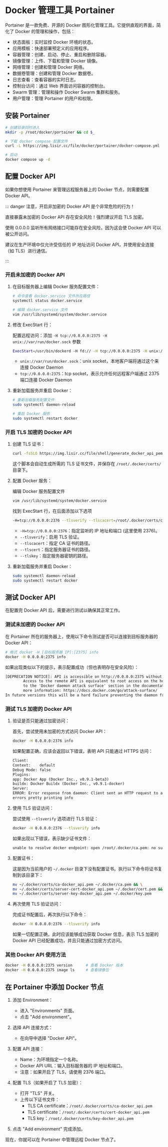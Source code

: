 # Docker 管理工具 Portainer

Portainer 是一款免费、开源的 Docker 图形化管理工具。它提供直观的界面，简化了 Docker 的管理和操作，包括：

- 状态面板：实时监控 Docker 环境的状态。
- 应用模板：快速部署预定义的应用程序。
- 容器管理：创建、启动、停止、重启和删除容器。
- 镜像管理：上传、下载和管理 Docker 镜像。
- 网络管理：创建和管理 Docker 网络。
- 数据卷管理：创建和管理 Docker 数据卷。
- 日志查看：查看容器的实时日志。
- 控制台访问：通过 Web 界面访问容器的控制台。
- Swarm 管理：管理和操作 Docker Swarm 集群和服务。
- 用户管理：管理 Portainer 的用户和权限。

## 安装 Portainer

```bash
# 创建目录同时进入
mkdir -p /root/docker/portainer && cd $_

# 下载 docker compose 配置文件
curl -L https://img.lisir.cc/file/docker/portainer/docker-compose.yml

# 启动
docker compose up -d
```

## 配置 Docker API

如果你想使用 Portainer 来管理远程服务器上的 Docker 节点，则需要配置 Docker API。

::: danger 注意，开启非加密的 Docker API 是个非常危险的行为！

直接暴露未加密的 Docker API 存在安全风险！强烈建议开启 TLS 加密。

使用 0.0.0.0 监听所有网络接口可能存在安全风险，因为这会使 Docker API 可以被公开访问。

建议在生产环境中仅允许受信任的 IP 地址访问 Docker API，并使用安全连接（如 TLS）进行通信。

:::

### 开启未加密的 Docker API

1. 在目标服务器上编辑 Docker 服务配置文件：

    ```bash
    # 命令查看 docker.service 文件所在路径
    systemctl status docker.service

    # 编辑 docker.service 文件
    vim /usr/lib/systemd/system/docker.service
    ```

2. 修改 ExecStart 行：

    配置远程访问：添加 `-H tcp://0.0.0.0:2375 -H unix://var/run/docker.sock` 参数

    ```bash
    ExecStart=/usr/bin/dockerd -H fd:// -H tcp://0.0.0.0:2375 -H unix://var/run/docker.sock --containerd=/run/containerd/containerd.sock
    ```

    - `unix://var/run/docker.sock`：unix socket，本地客户端将通过这个来连接 Docker Daemon
    - `tcp://0.0.0.0:2375`：tcp socket，表示允许任何远程客户端通过 2375 端口连接 Docker Daemon

3. 重新加载服务并重启 Docker：

    ```bash
    # 重新加载服务配置文件
    sudo systemctl daemon-reload

    # 重启 Docker 服务
    sudo systemctl restart docker
    ```

### 开启 TLS 加密的 Docker API

1. 创建 TLS 证书：

    ```bash
    curl -fsSLO https://img.lisir.cc/file/shell/generate_docker_api_pem.sh && bash generate_docker_api_pem.sh
    ```

    这个脚本会自动生成所需的 TLS 证书文件，并保存在 `/root/.docker/certs/` 目录下。

2. 配置 Docker 服务：

    编辑 Docker 服务配置文件

    ```bash
    vim /usr/lib/systemd/system/docker.service
    ```

    找到 ExecStart 行，在后面添加以下选项

    ```bash
    -H=tcp://0.0.0.0:2376 --tlsverify --tlscacert=/root/.docker/certs/ca-docker_api.pem --tlscert=/root/.docker/certs/server-cert-docker_api.pem --tlskey=/root/.docker/certs/server-key-docker_api.pem
    ```

    - `-H=tcp://0.0.0.0:2376`：指定监听的 IP 地址和端口 (这里使用 2376)。
    - `--tlsverify`：启用 TLS 验证。
    - `--tlscacert`：指定 CA 证书的路径。
    - `--tlscert`：指定服务器证书的路径。
    - `--tlskey`：指定服务器密钥的路径。

3. 重新加载服务并重启 Docker：

    ```bash
    sudo systemctl daemon-reload
    sudo systemctl restart docker
    ```

## 测试 Docker API

在配置完 Docker API 后，需要进行测试以确保其正常工作。

### 测试未加密的 Docker API

在 Portainer 所在的服务器上，使用以下命令测试是否可以连接到目标服务器的 Docker API：

```bash
# 格式 docker -H [目标服务器 IP]:[2375] info
docker -H 0.0.0.0:2375 info
```

如果出现类似以下的提示，表示配置成功（但也表明存在安全风险）：

```txt
[DEPRECATION NOTICE]: API is accessible on http://0.0.0.0:2375 without encryption.
        Access to the remote API is equivalent to root access on the host. Refer
        to the 'Docker daemon attack surface' section in the documentation for
        more information: https://docs.docker.com/go/attack-surface/
In future versions this will be a hard failure preventing the daemon from starting! Learn more at: https://docs.docker.com/go/api-security/
```

### 测试 TLS 加密的 Docker API

1. 验证是否只能通过加密访问：

    首先，尝试使用未加密的方式访问 Docker API：

    ```bash
    docker -H 0.0.0.0:2376 info
    ```

    如果配置正确，应该会返回以下错误，表明 API 只能通过 HTTPS 访问：

    ```txt
    Client:
    Context:    default
    Debug Mode: false
    Plugins:
    app: Docker App (Docker Inc., v0.9.1-beta3)
    buildx: Docker Buildx (Docker Inc., v0.9.1-docker)
    Server:
    ERROR: Error response from daemon: Client sent an HTTP request to an HTTPS server.
    errors pretty printing info
    ```

2. 使用 TLS 验证访问：

    尝试使用 `--tlsverify` 选项进行 TLS 验证：

    ```bash
    docker -H 0.0.0.0:2376 --tlsverify info
    ```

    如果出现以下错误，表示缺少证书文件：

    ```txt
    unable to resolve docker endpoint: open /root/.docker/ca.pem: no such file or directory
    ```

3. 配置证书：

    这是因为当前用户的 `~/.docker` 目录下没有配置证书。执行以下命令将证书复制到该目录下：

    ```bash
    mv ~/.docker/certs/ca-docker_api.pem ~/.docker/ca.pem && \
    mv ~/.docker/certs/server-cert-docker_api.pem ~/.docker/cert.pem && \
    mv ~/.docker/certs/server-key-docker_api.pem ~/.docker/key.pem
    ```

4. 再次使用 TLS 验证访问：

    完成证书配置后，再次执行以下命令：

    ```bash
    docker -H 0.0.0.0:2376 --tlsverify info
    ```

    如果一切配置正确，此时应该能够成功获取 Docker 信息，表示 TLS 加密的 Docker API 已经配置成功，并且只能通过加密方式访问。

### 其他 Docker API 使用方法

```bash
docker -H 0.0.0.0:2375 version      # 查看 Docker 版本
docker -H 0.0.0.0:2375 image ls     # 查看镜像包
```

## 在 Portainer 中添加 Docker 节点

1. 添加 Environment：

    - 进入 "Environments" 页面。
    - 点击 "Add environment"。

2. 选择 API 连接方式：

    - 在向导中选择 "Docker API"。

3. 配置 API 连接：

    - Name：为环境指定一个名称。
    - Docker API URL：输入目标服务器的 IP 地址和端口。
    - 注意：如果开启了 TLS，请使用 2376 端口。

4. 配置 TLS（如果开启了 TLS 加密）：

    - 打开 "TLS" 开关。
    - 上传以下证书文件：
        - TLS CA certificate：`/root/.docker/certs/ca-docker_api.pem`
        - TLS certificate：`/root/.docker/certs/cert-docker_api.pem`
        - TLS key：`/root/.docker/certs/key-docker_api.pem`

5. 点击 "Add environment" 完成添加。

现在，你就可以在 Portainer 中管理远程 Docker 节点了。
